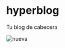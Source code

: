 # hyperblog
Tu blog de cabecera

![nueva](https://user-images.githubusercontent.com/82201666/128316085-268aa531-f2c7-45d5-80bf-fd2f1f9f959d.GIF)

